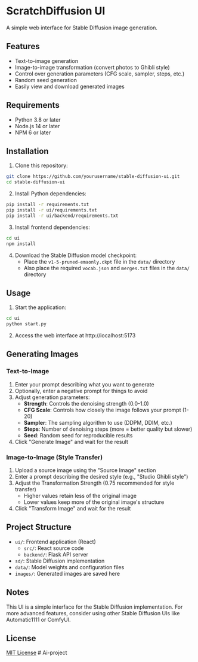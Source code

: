 # ScratchDiffusion UI

A simple web interface for Stable Diffusion image generation.

## Features

- Text-to-image generation
- Image-to-image transformation (convert photos to Ghibli style)
- Control over generation parameters (CFG scale, sampler, steps, etc.)
- Random seed generation
- Easily view and download generated images

## Requirements

- Python 3.8 or later
- Node.js 14 or later
- NPM 6 or later

## Installation

1. Clone this repository:
```bash
git clone https://github.com/yourusername/stable-diffusion-ui.git
cd stable-diffusion-ui
```

2. Install Python dependencies:
```bash
pip install -r requirements.txt
pip install -r ui/requirements.txt
pip install -r ui/backend/requirements.txt
```

3. Install frontend dependencies:
```bash
cd ui
npm install
```

4. Download the Stable Diffusion model checkpoint:
   - Place the `v1-5-pruned-emaonly.ckpt` file in the `data/` directory
   - Also place the required `vocab.json` and `merges.txt` files in the `data/` directory

## Usage

1. Start the application:
```bash
cd ui
python start.py
```

2. Access the web interface at http://localhost:5173

## Generating Images

### Text-to-Image
1. Enter your prompt describing what you want to generate
2. Optionally, enter a negative prompt for things to avoid
3. Adjust generation parameters:
   - **Strength**: Controls the denoising strength (0.0-1.0)
   - **CFG Scale**: Controls how closely the image follows your prompt (1-20)
   - **Sampler**: The sampling algorithm to use (DDPM, DDIM, etc.)
   - **Steps**: Number of denoising steps (more = better quality but slower)
   - **Seed**: Random seed for reproducible results
4. Click "Generate Image" and wait for the result

### Image-to-Image (Style Transfer)
1. Upload a source image using the "Source Image" section
2. Enter a prompt describing the desired style (e.g., "Studio Ghibli style")
3. Adjust the Transformation Strength (0.75 recommended for style transfer)
   - Higher values retain less of the original image
   - Lower values keep more of the original image's structure
4. Click "Transform Image" and wait for the result

## Project Structure

- `ui/`: Frontend application (React)
  - `src/`: React source code
  - `backend/`: Flask API server
- `sd/`: Stable Diffusion implementation
- `data/`: Model weights and configuration files
- `images/`: Generated images are saved here

## Notes

This UI is a simple interface for the Stable Diffusion implementation. For more advanced features, consider using other Stable Diffusion UIs like Automatic1111 or ComfyUI.

## License

[MIT License](LICENSE) # Ai-project

